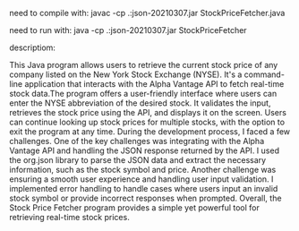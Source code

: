 

need to compile with: javac -cp .:json-20210307.jar StockPriceFetcher.java







need to run with: java -cp .:json-20210307.jar StockPriceFetcher




descriptiom:

This Java program allows users to retrieve the current stock price of any company listed on the New York Stock Exchange (NYSE). It's a command-line application that interacts with the Alpha Vantage API to fetch real-time stock data.The program offers a user-friendly interface where users can enter the NYSE abbreviation of the desired stock. It validates the input, retrieves the stock price using the API, and displays it on the screen. Users can continue looking up stock prices for multiple stocks, with the option to exit the program at any time. During the development process, I faced a few challenges. One of the key challenges was integrating with the Alpha Vantage API and handling the JSON response returned by the API. I used the org.json library to parse the JSON data and extract the necessary information, such as the stock symbol and price. Another challenge was ensuring a smooth user experience and handling user input validation. I implemented error handling to handle cases where users input an invalid stock symbol or provide incorrect responses when prompted. Overall, the Stock Price Fetcher program provides a simple yet powerful tool for retrieving real-time stock prices.

